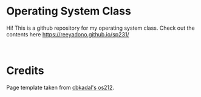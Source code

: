 # Operating System Class


Hi! This is a github repository for my operating system class. Check out the contents here https://reeyadono.github.io/sp231/


<br>

# Credits

Page template taken from [cbkadal's os212](https://github.com/cbkadal/os212).
